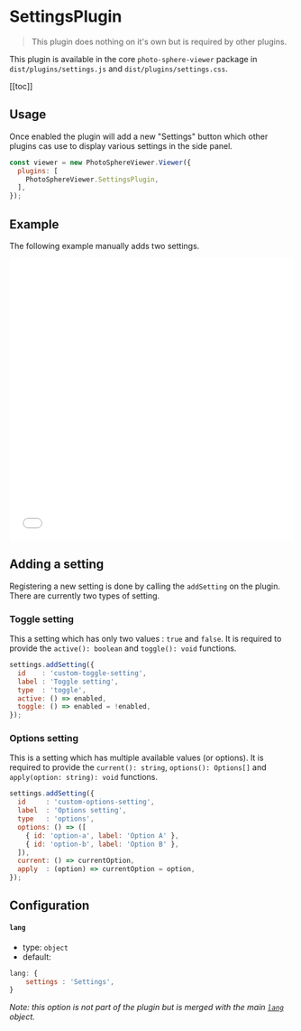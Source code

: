 # SettingsPlugin

<ApiButton page="PSV.plugins.SettingsPlugin.html"/>

> This plugin does nothing on it's own but is required by other plugins.

This plugin is available in the core `photo-sphere-viewer` package in `dist/plugins/settings.js` and `dist/plugins/settings.css`.

[[toc]]


## Usage

Once enabled the plugin will add a new "Settings" button which other plugins cas use to display various settings in the side panel.

```js
const viewer = new PhotoSphereViewer.Viewer({
  plugins: [
    PhotoSphereViewer.SettingsPlugin,
  ],
});
```


## Example

The following example manually adds two settings.

<iframe style="width: 100%; height: 500px;" src="//jsfiddle.net/mistic100/54qx9yLt/embedded/result,js/dark" allowfullscreen="allowfullscreen" frameborder="0"></iframe>


## Adding a setting

Registering a new setting is done by calling the `addSetting` on the plugin. There are currently two types of setting.

### Toggle setting

This a setting which has only two values : `true` and `false`. It is required to provide the `active(): boolean` and `toggle(): void` functions.

```js
settings.addSetting({
  id    : 'custom-toggle-setting',
  label : 'Toggle setting',
  type  : 'toggle',
  active: () => enabled,
  toggle: () => enabled = !enabled,
});
```

### Options setting

This is a setting which has multiple available values (or options). It is required to provide the `current(): string`, `options(): Options[]` and `apply(option: string): void` functions.

```js
settings.addSetting({
  id     : 'custom-options-setting',
  label  : 'Options setting',
  type   : 'options',
  options: () => ([
    { id: 'option-a', label: 'Option A' },
    { id: 'option-b', label: 'Option B' },
  ]),
  current: () => currentOption,
  apply  : (option) => currentOption = option,
});
```


## Configuration

#### `lang`
- type: `object`
- default:
```js
lang: {
    settings : 'Settings',
}
```

_Note: this option is not part of the plugin but is merged with the main [`lang`](../guide/config.md#lang) object._
